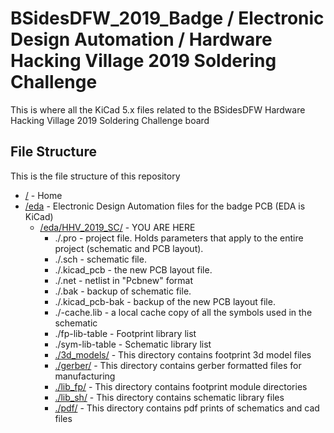 # BSidesDFW_2019_Badge / Electronic Design Automation / Hardware Hacking Village 2019 Soldering Challenge

This is where all the KiCad 5.x files related to the BSidesDFW Hardware Hacking Village 2019 Soldering Challenge board


## File Structure

This is the file structure of this repository

* [/](/README.md) - Home
* [/eda](/eda/) - Electronic Design Automation files for the badge PCB (EDA is KiCad)
  * [/eda/HHV_2019_SC/](/eda/HHV_2019_SC/) - YOU ARE HERE
    * ./<filename>.pro - project file. Holds parameters that apply to the entire project (schematic and PCB layout).
    * ./<filename>.sch - schematic file.
    * ./<filename>.kicad_pcb - the new PCB layout file.
    * ./<filename>.net - netlist in "Pcbnew" format
    * ./<filename>.bak - backup of schematic file.
    * ./<filename>.kicad_pcb-bak - backup of the new PCB layout file.
    * ./<filename>-cache.lib - a local cache copy of all the symbols used in the schematic
    * ./fp-lib-table - Footprint library list
    * ./sym-lib-table - Schematic library list
    * [./3d_models/](/eda/HHV_2019_SC/3d_models/) - This directory contains footprint 3d model files
    * [./gerber/](/eda/HHV_2019_SC/gerber/) - This directory contains gerber formatted files for manufacturing
    * [./lib_fp/](/eda/HHV_2019_SC/lib_fp/) - This directory contains footprint module directories
    * [./lib_sh/](/eda/HHV_2019_SC/lib_sh/) - This directory contains schematic library files
    * [./pdf/](/eda/HHV_2019_SC/pdf/) - This directory contains pdf prints of schematics and cad files
